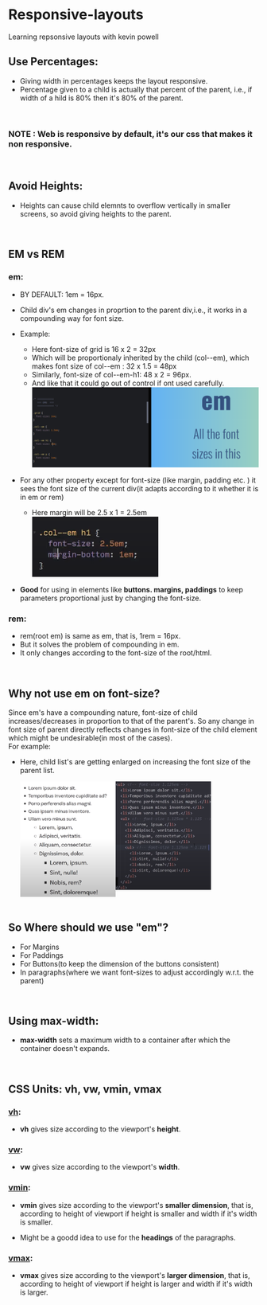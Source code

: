 # Responsive-layouts

Learning repsonsive layouts with kevin powell

## Use Percentages:

- Giving width in percentages keeps the layout responsive.
- Percentage given to a child is actually that percent of the parent, i.e., if width of a hild is 80% then it's 80% of the parent.

</br>

### NOTE : Web is responsive by default, it's our css that makes it non responsive.

</br>

## Avoid Heights:

- Heights can cause child elemnts to overflow vertically in smaller screens, so avoid giving heights to the parent.

</br>

## EM vs REM

### em:

- BY DEFAULT: 1em = 16px.
- Child div's em changes in proprtion to the parent div,i.e., it works in a compounding way for font size.
- Example:

  - Here font-size of grid is 16 x 2 = 32px
  - Which will be proportionaly inherited by the child (col--em), which makes font size of col--em : 32 x 1.5 = 48px
  - Similarly, font-size of col--em-h1: 48 x 2 = 96px.
  - And like that it could go out of control if ont used carefully.
    ![em-example](em.png)

- For any other property except for font-size (like margin, padding etc. ) it sees the font size of the current div(it adapts according to it whether it is in em or rem)
  - Here margin will be 2.5 x 1 = 2.5em  
    ![em-example-2](em-2.png)
- **Good** for using in elements like **buttons. margins, paddings** to keep parameters proportional just by changing the font-size.

### rem:

- rem(root em) is same as em, that is, 1rem = 16px.
- But it solves the problem of compounding in em.
- It only changes according to the font-size of the root/html.

</br>

## Why not use em on font-size?

Since em's have a compounding nature, font-size of child increases/decreases in proportion to that of the parent's. So any change in font size of parent directly reflects changes in font-size of the child element which might be undesirable(in most of the cases).
</br>
For example:

- Here, child list's are getting enlarged on increasing the font size of the parent list.
  <p text-align="left"> <img align="left" src="em-compounding.png" style="width:40%;display:inline"/> </p>
  <p text-align="right"> <img src="em-cmpd.png" style="width:40%;display:inline;"/> </p>

</br>

## So Where should we use **"em"**?

- For Margins
- For Paddings
- For Buttons(to keep the dimension of the buttons consistent)
- In paragraphs(where we want font-sizes to adjust accordingly w.r.t. the parent)

</br>

## Using **max-width**:

- **max-width** sets a maximum width to a container after which the container doesn't expands.

</br>

## CSS Units: **vh, vw, vmin, vmax**

### <u>**vh**</u>:

- **vh** gives size according to the viewport's **height**.

### <u>**vw**</u>:

- **vw** gives size according to the viewport's **width**.

### <u>**vmin**</u>:

- **vmin** gives size according to the viewport's **smaller dimension**, that is, according to height of viewport if height is smaller and width if it's width is smaller.

- Might be a goodd idea to use for the **headings** of the paragraphs.

### <u>**vmax**</u>:

- **vmax** gives size according to the viewport's **larger dimension**, that is, according to height of viewport if height is larger and width if it's width is larger.

